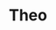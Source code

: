 ---
title: Theo
artigo: o
picture: /images/t/Theo.jpg
background: /images/fundos/bolas.jpg
style: style-vermelho2
description: Significado do nome Theo
full-description: Em grego, théos significa deus, maneira como eram chamados os deuses gregos antes da Era Cristã. a partir de então, Theo passa designar um só Deus. Além de amorosos e alegres, os meninos que levam esse nome,destacam-se pela liderança. Se seu filho se chamar Theo, há grandes chances de você ter a casa cheia e um comandante a frente das brincadeiras com os amigos. A diversão está garantida, hein?
---